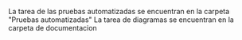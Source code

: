 La tarea de las pruebas automatizadas se encuentran en la carpeta "Pruebas automatizadas"
La tarea de diagramas se encuentran en la carpeta de documentacion
